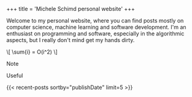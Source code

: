 +++
title = 'Michele Schimd personal website'
+++

Welcome to my personal website, where you can find posts mostly on computer science, machine learning and software development. I'm an enthusiast on programming and software, especially in the algorithmic aspects, but I really don't mind get my hands dirty.

\\[ \sum{i} = O(i^2) \\]

> [!NOTE]
> Useful
>

{{< recent-posts sortby="publishDate" limit=5 >}}